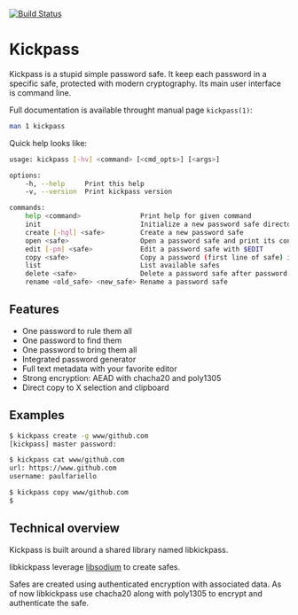 [![Build Status](https://travis-ci.org/paulfariello/kickpass.svg?branch=develop)](https://travis-ci.org/paulfariello/kickpass)

Kickpass
========

Kickpass is a stupid simple password safe. It keep each password in a specific
safe, protected with modern cryptography. Its main user interface is command
line.

Full documentation is available throught manual page ``kickpass(1)``:
```bash
man 1 kickpass
```

Quick help looks like:
```bash
usage: kickpass [-hv] <command> [<cmd_opts>] [<args>]

options:
    -h, --help     Print this help
    -v, --version  Print kickpass version

commands:
    help <command>               Print help for given command
    init                         Initialize a new password safe directory. Default to ~/.kickpass
    create [-hgl] <safe>         Create a new password safe
    open <safe>                  Open a password safe and print its content on stdout
    edit [-pm] <safe>            Edit a password safe with $EDIT
    copy <safe>                  Copy a password (first line of safe) into X clipboard
    list                         List available safes
    delete <safe>                Delete a password safe after password confirmation
    rename <old_safe> <new_safe> Rename a password safe
```

Features
--------

 * One password to rule them all
 * One password to find them
 * One password to bring them all
 * Integrated password generator
 * Full text metadata with your favorite editor
 * Strong encryption: AEAD with chacha20 and poly1305
 * Direct copy to X selection and clipboard

Examples
--------

```bash
$ kickpass create -g www/github.com
[kickpass] master password:

$ kickpass cat www/github.com
url: https://www.github.com
username: paulfariello

$ kickpass copy www/github.com
$
```

Technical overview
------------------

Kickpass is built around a shared library named libkickpass.

libkickpass leverage [libsodium](https://libsodium.org/) to create safes.

Safes are created using authenticated encryption with associated data. As of
now libkickpass use chacha20 along with poly1305 to encrypt and authenticate
the safe.

